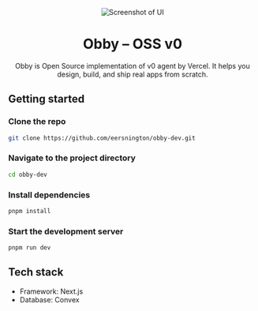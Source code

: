 <p align="center">
  <img src="./public/splash-image.png" alt="Screenshot of UI"/>
  <h1 align="center">Obby – OSS v0</h1>
</p>

<p align="center">
    Obby is Open Source implementation of v0 agent by Vercel. It helps you design, build, and ship real apps from scratch.
</p>

## Getting started

### Clone the repo

```bash
git clone https://github.com/eersnington/obby-dev.git
```

### Navigate to the project directory

```bash
cd obby-dev
```

### Install dependencies

```bash
pnpm install
```

### Start the development server

```bash
pnpm run dev
```

## Tech stack

- Framework: Next.js
- Database: Convex